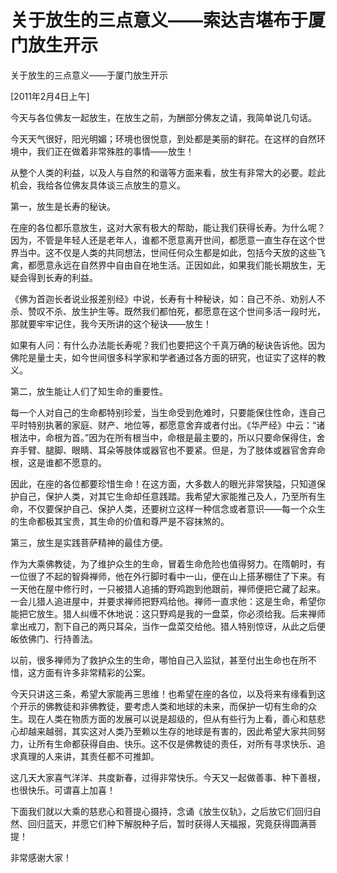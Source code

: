 # 关于放生的三点意义——索达吉堪布于厦门放生开示

关于放生的三点意义——于厦门放生开示

\[2011年2月4日上午\]

今天与各位佛友一起放生，在放生之前，为酬部分佛友之请，我简单说几句话。

今天天气很好，阳光明媚；环境也很悦意，到处都是美丽的鲜花。在这样的自然环境中，我们正在做着非常殊胜的事情——放生！

从整个人类的利益，以及人与自然的和谐等方面来看，放生有非常大的必要。趁此机会，我给各位佛友具体谈三点放生的意义。

第一，放生是长寿的秘诀。

在座的各位都乐意放生，这对大家有极大的帮助，能让我们获得长寿。为什么呢？因为，不管是年轻人还是老年人，谁都不愿意离开世间，都愿意一直生存在这个世界当中。这不仅是人类的共同想法，世间任何众生都是如此，包括今天放的这些飞禽，都愿意永远在自然界中自由自在地生活。正因如此，如果我们能长期放生，无疑会得到长寿的利益。

《佛为首迦长者说业报差别经》中说，长寿有十种秘诀，如：自己不杀、劝别人不杀、赞叹不杀、放生护生等。既然我们都怕死，都愿意在这个世间多活一段时光，那就要牢牢记住，我今天所讲的这个秘诀——放生！

如果有人问：有什么办法能长寿呢？我们也要把这个千真万确的秘诀告诉他。因为佛陀是量士夫，如今世间很多科学家和学者通过各方面的研究，也证实了这样的教义。

第二，放生能让人们了知生命的重要性。

每一个人对自己的生命都特别珍爱，当生命受到危难时，只要能保住性命，连自己平时特别执著的家庭、财产、地位等，都愿意舍弃或者付出。《华严经》中云：“诸根法中，命根为首。”因为在所有根当中，命根是最主要的，所以只要命保得住，舍弃手臂、腿脚、眼睛、耳朵等肢体或器官也不要紧。但是，为了肢体或器官舍弃命根，这是谁都不愿意的。

因此，在座的各位都要珍惜生命！在这方面，大多数人的眼光非常狭隘，只知道保护自己，保护人类，对其它生命却任意践踏。我希望大家能推己及人，乃至所有生命，不仅要保护自己、保护人类，还要树立这样一种信念或者意识——每一个众生的生命都极其宝贵，其生命的价值和尊严是不容抹煞的。

第三，放生是实践菩萨精神的最佳方便。

作为大乘佛教徒，为了维护众生的生命，冒着生命危险也值得努力。在隋朝时，有一位很了不起的智舜禅师，他在外行脚时看中一山，便在山上搭茅棚住了下来。有一天他在屋中修行时，一只被猎人追捕的野鸡跑到他跟前，禅师便把它藏了起来。一会儿猎人追进屋中，并要求禅师把野鸡给他。禅师一直求他：这是生命，希望你能把它放生。猎人纠缠不休地说：这只野鸡是我的一盘菜，你必须给我。后来禅师拿出戒刀，割下自己的两只耳朵，当作一盘菜交给他。猎人特别惊讶，从此之后便皈依佛门、行持善法。

以前，很多禅师为了救护众生的生命，哪怕自己入监狱，甚至付出生命也在所不惜，这方面有许多非常精彩的公案。

今天只讲这三条，希望大家能再三思维！也希望在座的各位，以及将来有缘看到这个开示的佛教徒和非佛教徒，要考虑人类和地球的未来，而保护一切有生命的众生。现在人类在物质方面的发展可以说是超级的，但从有些行为上看，善心和慈悲心却越来越弱，其实这对人类乃至赖以生存的地球是有害的，因此希望大家共同努力，让所有生命都获得自由、快乐。这不仅是佛教徒的责任，对所有寻求快乐、追求真理的人来讲，其责任都不可推卸。

这几天大家喜气洋洋、共度新春，过得非常快乐。今天又一起做善事、种下善根，也很快乐。可谓喜上加喜！

下面我们就以大乘的慈悲心和菩提心摄持，念诵《放生仪轨》，之后放它们回归自然、回归蓝天，并愿它们种下解脱种子后，暂时获得人天福报，究竟获得圆满菩提！

非常感谢大家！

